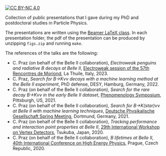 [![CC BY-NC 4.0][cc-by-nc-shield]][cc-by-nc]

Collection of public presentations that I gave during my PhD and postdoctoral studies in Particle Physics.

The presentations are written using the [Beamer LaTeX class](https://en.wikipedia.org/wiki/Beamer_(LaTeX)). In each presentation folder, the pdf of the presentation can be produced by unzipping `figs.zip` and running `make`.

The references of the talks are the following:
* C. Praz (on behalf of the Belle II collaboration), *Electroweak penguins and radiative B decays at Belle II*, [Electroweak session of the 57th Rencontres de Moriond](https://indico.in2p3.fr/event/29681/contributions/122493/), La Thuile, Italy, 2023.
* C. Praz, *Search for B→Kνν decays with a machine learning method at the Belle II experiment*, PhD defense, DESY, Hamburg, Germany, 2022.
* C. Praz (on behalf of the Belle II collaboration), *Search for the rare decay B→Kνν in the early Belle II dataset*, [Phenomenology Symposium](https://indico.cern.ch/event/982783/contributions/4365605/), Pittsburgh, US, 2021.
* C. Praz (on behalf of the Belle II collaboration), *Search for B→K(star)νν at Belle II with machine learning techniques*, [Deutsche Physikalische Gesellschaft Spring Meeting](https://www.dpg-verhandlungen.de/year/2021/conference/dortmund/part/t/session/78/contribution/6), Dortmund, Germany, 2021.
* C. Praz (on behalf of the Belle II collaboration), *Tracking performance and interaction point properties at Belle II*, [29th International Workshop on Vertex Detectors](https://indico.cern.ch/event/895924/contributions/4018211/), Tsukuba, Japan, 2020.
* C. Praz (on behalf of the Belle II collaboration), *B lifetimes at Belle II*, [40th International Conference on High Energy Physics](https://indico.cern.ch/event/868940/contributions/3813757/), Prague, Czech Republic, 2020.

[cc-by-nc-shield]: https://img.shields.io/badge/License-CC%20BY--NC%204.0-lightgrey.svg
[cc-by-nc]: https://creativecommons.org/licenses/by-nc/4.0/

[//]: # ([![CC BY-NC 4.0][cc-by-nc-image]][cc-by-nc])
[//]: # ([cc-by-nc-image]: https://i.creativecommons.org/l/by-nc/4.0/88x31.png)
